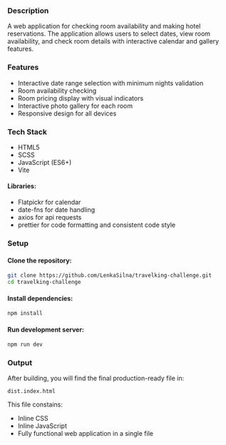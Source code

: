 ### Description
A web application for checking room availability and making hotel reservations. The application allows users to select dates, view room availability, and check room details with interactive calendar and gallery features.

### Features
- Interactive date range selection with minimum nights validation
- Room availability checking
- Room pricing display with visual indicators
- Interactive photo gallery for each room
- Responsive design for all devices

### Tech Stack
- HTML5
- SCSS
- JavaScript (ES6+)
- Vite

#### Libraries:
- Flatpickr for calendar
- date-fns for date handling
- axios for api requests
- prettier for code formatting and consistent code style

### Setup

#### Clone the repository:
```bash
git clone https://github.com/LenkaSilna/travelking-challenge.git
cd travelking-challenge
```

#### Install dependencies:
```bash
npm install
```

#### Run development server:
```bash
npm run dev
```

### Output
After building, you will find the final production-ready file in:
```
dist.index.html
```
This file constains:
- Inline CSS
- Inline JavaScript
- Fully functional web application in a single file

